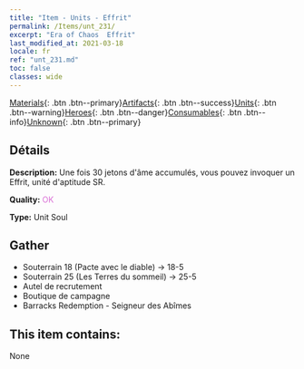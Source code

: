 ```yaml
---
title: "Item - Units - Effrit"
permalink: /Items/unt_231/
excerpt: "Era of Chaos  Effrit"
last_modified_at: 2021-03-18
locale: fr
ref: "unt_231.md"
toc: false
classes: wide
---
```

 [Materials](/fr/Items/){: .btn .btn--primary}[Artifacts](/fr/Items/Artifacts/){: .btn .btn--success}[Units](/fr/Items/Units/){: .btn .btn--warning}[Heroes](/fr/Items/Heroes/){: .btn .btn--danger}[Consumables](/fr/Items/Consumables/){: .btn .btn--info}[Unknown](/fr/Items/Unknown/){: .btn .btn--primary}

## Détails
 **Description:** Une fois 30 jetons d'âme accumulés, vous pouvez invoquer un Effrit, unité d'aptitude SR.

 **Quality:** <span style="color: #DA70D6">OK</span>

 **Type:** Unit Soul

## Gather

*    Souterrain 18 (Pacte avec le diable) -> 18-5 
*    Souterrain 25 (Les Terres du sommeil) -> 25-5 
*    Autel de recrutement 
*    Boutique de campagne 
*    Barracks Redemption - Seigneur des Abîmes 

## This item contains:

  None

